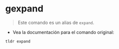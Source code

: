 # gexpand

> Este comando es un alias de `expand`.

- Vea la documentación para el comando original:

`tldr expand`
